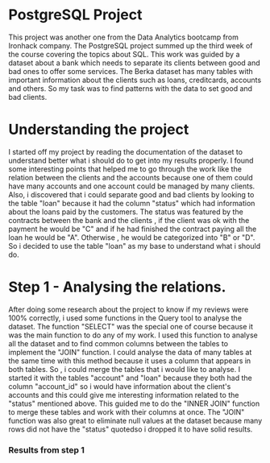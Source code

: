 # PostgreSQL Project
This project was another one from the Data Analytics bootcamp from Ironhack company. The PostgreSQL project summed up the third week of the course covering the topics about SQL.
This work was guided by a dataset about a bank which needs to separate its clients between good and bad ones to offer some services. The Berka dataset has many tables with important
information about the clients such as loans, creditcards, accounts and others. So my task was to find patterns with the data to set good and bad clients.
# Understanding the project
I started off my project by reading the documentation of the dataset to understand better what i should do to get into my results properly. I found some interesting points that
helped me to go through the work like the relation between the clients and the accounts because one of them could have many accounts and one account could be managed by many clients.
Also, i discovered that i could separate good and bad clients by looking to the table "loan" because it had the column "status" which had information about the loans paid by the 
customers. The status was featured by the contracts between the bank and the clients , if the client was ok with the payment he would be "C" and if he had finished the
contract paying all the loan he would be "A". Otherwise , he would be categorized into "B" or "D". So i decided to use the table "loan" as my base to understand what i should do.
# Step 1 - Analysing the relations.
After doing some research about the project to know if my reviews were 100% correctly, i used some functions in the Query tool to analyse the dataset. The function "SELECT" was the 
special one of course because it was the main function to do any of my work. I used this function to analyse all the dataset and to find common columns between the tables to implement
the "JOIN" function. I could analyse the data of many tables at the same time with this method because it uses a column that appears in both tables. So , i could merge the tables that
i would like to analyse. I started it with the tables "account" and "loan" because they both had the column "account_id" so i would have information about the client's accounts
 and this could give me interesting information related to the "status" mentioned above. This guided me to do the "INNER JOIN" function to merge these tables and work with their
 columns at once. The "JOIN" function was also great to eliminate null values at the dataset because many rows did not have the "status" quotedso i dropped it to have solid results.
 ### Results from step 1
 
